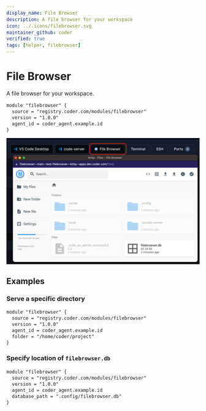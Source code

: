 ```yaml
---
display_name: File Browser
description: A file browser for your workspace
icon: ../.icons/filebrowser.svg
maintainer_github: coder
verified: true
tags: [helper, filebrowser]
---
```


# File Browser

A file browser for your workspace.

```hcl
module "filebrowser" {
  source = "registry.coder.com/modules/filebrowser"
  version = "1.0.0"
  agent_id = coder_agent.example.id
}
```

![Filebrowsing Example](../.images/filebrowser.png)

## Examples

### Serve a specific directory

```hcl
module "filebrowser" {
  source = "registry.coder.com/modules/filebrowser"
  version = "1.0.0"
  agent_id = coder_agent.example.id
  folder = "/home/coder/project"
}
```

### Specify location of `filebrowser.db`

```hcl
module "filebrowser" {
  source = "registry.coder.com/modules/filebrowser"
  version = "1.0.0"
  agent_id = coder_agent.example.id
  database_path = ".config/filebrowser.db"
}
```
